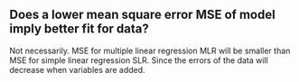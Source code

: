 ## Does a lower mean square error MSE of model imply better fit for data?

Not necessarily.
MSE for multiple linear regression MLR will be smaller than MSE for simple linear regression SLR. Since the errors of the data will decrease when variables are added.
